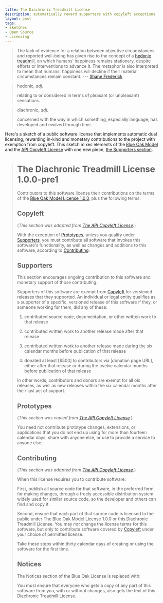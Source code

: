 ```yaml
---
title: The Diachronic Treadmill License
description: automatically reward supporters with copyleft exceptions
layout: post
tags:
- Sketches
- Open Source
- Licensing
---
```


> The lack of evidence for a relation between objective circumstances and reported well-being has given rise to the concept of a [hedonic treadmill](https://en.wikipedia.org/wiki/Hedonic_treadmill), on which humans' happiness remains stationary, despite efforts or interventions to advance it.  The metaphor is also interpreted to mean that humans' happiness will decline if their material circumstances remain constant. --- [Shane Frederick](https://som.yale.edu/faculty/shane-frederick)

> hedonic, _adj._
>
> relating to or considered in terms of pleasant (or unpleasant) sensations.

> diachronic, _adj._
>
> concerned with the way in which something, especially language, has developed and evolved through time.

Here's a sketch of a public software license that implements automatic dual licensing, rewarding in-kind and monetary contributions to the project with exemption from copyleft.  This sketch mixes elements of the [Blue Oak Model](https://blueoakcouncil.org/license/1.0.0) and the [API Copyleft License](https://github.com/kemitchell/api-copyleft-license) with one new piece, [the Supporters section](#supporters).

> # The Diachronic Treadmill License 1.0.0-pre1
>
> Contributors to this software license their contributions on the terms of the [Blue Oak Model License 1.0.0](https://blueoakcouncil.org/license/1.0.0), plus the following terms:
>
> ## Copyleft
>
> (_This section was adapted from [The API Copyleft License](https://github.com/kemitchell/api-copyleft-license)._)
>
> With the exception of [Prototypes](#prototypes), unless you qualify under [Supporters](#contributors), you must contribute all software that invokes this software's functionality, as well as changes and additions to this software, according to [Contributing](#contributing).
>
> ## Supporters
>
> This section encourages ongoing contribution to this software and monetary support of those contributing.
>
> Supporters of this software are exempt from [Copyleft](#copyleft) for versioned releases that they supported.  An individual or legal entity qualifies as a supporter of a specific, versioned release of this software if they, or someone working for them, did any of these:
>
> 1.  contributed source code, documentation, or other written work to that release
>
> 2.  contributed written work to another release made after that release
>
> 3.  contributed written work to another release made during the six calendar months before publication of that release
>
> 4.  donated at least [$500] to contributors via [donation page URL], either after that release or during the twelve calendar months before publication of that release
>
> In other words, contributors and donors are exempt for all old releases, as well as new releases within the six calendar months after their last act of support.
>
> ## Prototypes
>
> (_This section was copied from [The API Copyleft License](https://github.com/kemitchell/api-copyleft-license)._)
>
> You need not contribute prototype changes, extensions, or applications that you do not end up using for more than fourteen calendar days, share with anyone else, or use to provide a service to anyone else.
>
> ## Contributing
>
> (_This section was adapted from [The API Copyleft License](https://github.com/kemitchell/api-copyleft-license)._)
>
> When this license requires you to contribute software:
>
> First, publish all source code for that software, in the preferred form for making changes, through a freely accessible distribution system widely used for similar source code, so the developer and others can find and copy it.
>
> Second, ensure that each part of that source code is licensed to the public under The Blue Oak Model License 1.0.0 or this Diachronic Treadmill License.  You may _not_ change the license terms for this software, but only to contribute software covered by [Copyleft](#copyleft) under your choice of permitted license.
>
> Take these steps within thirty calendar days of creating or using the software for the first time.
>
> ## Notices
>
> The Notices section of the Blue Oak License is replaced with:
>
> You must ensure that everyone who gets a copy of any part of this software from you, with or without changes, also gets the text of this Diachronic Treadmill License.
